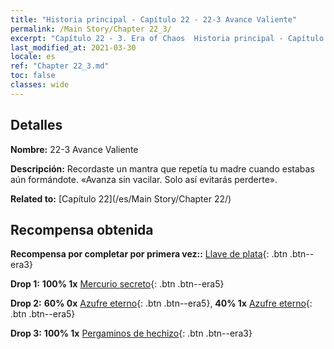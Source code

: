 ```yaml
---
title: "Historia principal - Capítulo 22 - 22-3 Avance Valiente"
permalink: /Main Story/Chapter 22_3/
excerpt: "Capítulo 22 - 3. Era of Chaos  Historia principal - Capítulo 22_3. 22-3 Avance Valiente"
last_modified_at: 2021-03-30
locale: es
ref: "Chapter 22_3.md"
toc: false
classes: wide
---
```


## Detalles

 **Nombre:** 22-3 Avance Valiente

 **Descripción:** Recordaste un mantra que repetía tu madre cuando estabas aún formándote. «Avanza sin vacilar. Solo así evitarás perderte».

 **Related to:** [Capítulo 22](/es/Main Story/Chapter 22/)

## Recompensa obtenida

 **Recompensa por completar por primera vez::** [Llave de plata](/es/Items/con_693/){: .btn .btn--era3}

 **Drop 1:** **100% 1x** [Mercurio secreto](/es/Items/mat_77/){: .btn .btn--era5}

 **Drop 2:** **60% 0x** [Azufre eterno](/es/Items/mat_71/){: .btn .btn--era5}, **40% 1x** [Azufre eterno](/es/Items/mat_71/){: .btn .btn--era5}

 **Drop 3:** **100% 1x** [Pergaminos de hechizo](/es/Items/con_694/){: .btn .btn--era3}

